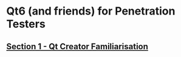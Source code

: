 # Qt6 (and friends) for Penetration Testers

## [Section 1 - Qt Creator Familiarisation](section_1.html)


